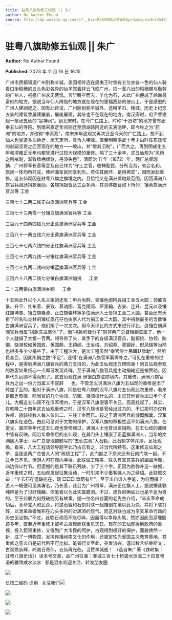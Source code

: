 ```yaml
---
title: 驻粤八旗助修五仙观 || 朱广
author: No Author Found
source: http://mp.weixin.qq.com/s?__biz=MzA5MDkxNTA4Ng==&amp;mid=2454914383&amp;idx=1&amp;sn=5e06ac564e910844405642df8b5ee3e5&amp;chksm=87a3cd2eb0d44438deecbcd7ff08b7ebdd1358ac7ae86bb4dd12ea619f6f936d03dc038e7416#rd
---
```


# 驻粤八旗助修五仙观 || 朱广

**Author:** No Author Found

**Published:** 2023 年 11 月 16 日 16:15

广州市民都知道广州别称羊城，盖因相传远在周夷王时曾有五位衣各一色的仙人骑着口衔稻穗的五头色彩各异的仙羊驾着祥云飞临广州，把一茎六出的稻穗赐与勤劳的广州人，祝愿广州永无荒饥。言毕腾空而去，羊化为石，从此广州便成了岭南最富庶的地方。据说当年仙人降临的地方就在现在的惠福西路的坡山上，于是感恩的广州人建祠祀之。因有此传说，广州除别称羊城外，还叫羊石、穗城。历史上纪念五仙的建筑曾屡建屡废，屡废屡建，其址也不在现在的地方。南汉唐时，府尹曾建起一祭祀五仙的“谷神祠”。到北宋时，在今广仁路上，时称“十贤坊”的地方曾有祀奉五仙的寺院。到南宋嘉定年间则迁至西湖路附近的玉液池畔，即今称之为“药洲”的地方，并改称“奉真观”。南宋末年这观又再次迁至今天的广仁路上。想不到仙人也曾遭多次拆迁，居无定所，真令人唏嘘。直至明朝洪武十年才由时任布政使的赵嗣坚将之迁至现在的地方——坡山，并“增其旧制”，广而大之。再到明成化五年和清雍正元年也都曾进行过较大规模的重修。隔了三十余年，这五仙观为“风雨之所摧剥，渐致楹桷倾欹，丹漆失色”，清同治 11 年（1872）年，两广总督瑞麟、广州将军长善等念及自己作为“守土之官，敬神勤民，分所当为，省会名刹，旗民一体均所托庇，俾岭海军民同享利乐。若任其敝坏，是用弗安”，因而发起重修。这五仙观因在驻粤八旗之旗境之内，且恰恰又在满洲属地段范围，因而满洲八旗官兵踊跃捐款襄助，各旗捐银皆达三百多两，其具体数目如下所列：镶黄旗满洲官兵等 工金

三百七十二两二钱正白旗满洲官兵等 工金

三百七十三两零一分镶白旗满洲官兵等 工金

三百九十四两四钱九分正蓝旗满洲官兵等 工金

三百八十一两五钱六分正黄旗满洲官兵等 工金

三百七十七两六钱四分正红旗满洲官兵等 工金

三百七十六两九钱一分镶红旗满洲官兵等 工金

三百七十九两二钱四分镶蓝旗满洲官兵等 工金

三百六十八两二钱七分镶白旗满洲加捐      工金

二十五两镶白旗满洲乡祠      工金

十五两此外以个人名义捐的还有：甲兵尚群、领催色郎阿各捐工金五大圆；领催吉景、升平、扎布善、景致、慕讷图、富克精阿、萨里翰、吉安、连升、昆元以及镶红旗坤吉、镶白旗春源、正白旗春林等多位满洲人士皆捐工金二大圆。甚至还有夭折了的名叫炎林的镶红旗花仔也由家人代为捐工金二大圆。其中捐款最多的当数镶白旗满洲官兵了，他们捐了一次又次。用今天评比的方式来进行评比，这镶白旗满洲官兵当属“捐款先进集体”了。而“捐款积极分子”则非两广总督瑞麟莫属了，他一个人就捐了大银一百两。领导带了头，其手下的各级满汉官员，副都统、协领、防御、骁骑校如黄国政、黄国鼎、王镇纲、王汝梅、刘绍基、章镇廷、倪凤瑞等当然也得多多少少捐些了。由于工程浩大，是次工程虽然“幸官绅士民踊跃欣助”，然所费甚巨，因此所捐之数“不足”，还得“在满洲八旗官军薪俸补之。”可见在重修的过程中，是得到满洲八旗官兵的鼎力支持的，为此五仙观还立碑鸣谢！到五仙观参观的游客如果细心一点即可发现此碑。至于满洲八旗官兵是主动捐输还是被赞助，因年代久远则不得而知了。这五仙观在满 洲镶白旗驻防境内，其重修，满洲八旗官兵为之出一份力当属义不容辞      也。不管怎么说满洲八旗为五仙观的重修是添了砖加了瓦的。相对于满洲八旗，同是驻粤八旗的汉军八旗对五仙观此次重修，看来是颇乏热情，除当官的几个协领、防御、骁骑校什么的，未见其他官兵出过半个子儿。大概这五仙观不在汉军境内，于是汉军八旗便事不关己，高高挂起了。其实，在乾隆二十四年这五仙观重修之时，汉军八旗也是曾经出过力的，不过那时亦仅有佐领、骁骑校数人每人仅出二、三钱工金而已。较之于满洲官兵的慷慨解囊，汉军八旗实在逊色。由此可见对于文物的保护，汉军八旗的积极性远不如满洲八旗。在道光、嘉庆等年代这五仙观也曾修缮过，满洲人士也曾出资捐物，在五仙观的藏碑中皆有反映。同治年重修后的五仙观，在其门头上镶嵌了正蓝旗满洲人，当年的文渊阁大学士、两广总督瑞麟题写的“五仙古观”大石额，此石额字体浑厚，足壮观瞻。看来，凡大工程请领导题字此乃古已有之，非当代所特有。这重修五仙观之举，当是这两广总督大人的“政绩工程”了。此门额之下原来还有石刻门联一副，不过今已不见。但游人可在观内寻得，此联做工精美，联头有寓意吉祥的蝙蝠浮雕，四边饰以竹节。但遗憾的是其下联已残缺，少了三个字。正因为欲弥补这一缺憾，近年重修之时，五仙观发起征集活动，一时引来不少墨客骚人为之续貂。此联原文曰：“羊去石存遗踪宛在，瑞 □□□ 垂荫有年”。至于出自谁人手笔，为何而撰？游人一眼便可见其署名，乃长善，此公为广州将军，满洲正红旗人士，据说撰此联纯粹是为了讨好瑞麟。但笔者以为此实属臆测。不过，或许的确如此也是不足为奇的。至于此联为何残破则另有故事。据一位名曰谷夏的老先生介绍，“辛亥革命成功后，革命党人和民众，将这石匾和石刻对联一起推倒在地以此为快，并将下联打碎，以泄革命者堆积在心头多时的对满清的怨气。而这对联也成为辛亥革命行动的历史见证物。”不过，此联石顽而不能尽碎，因而得以幸存头尾，然亦因此而深埋匿迹多年，直至近年重修才被考古发现而获重见天日。现在的五仙观得到政府的重视，投入鉅资重修，又得到广大市民的呵护，古观得到极好的保护，面貌焕然一新，成了一博物馆，发挥传播岭南文化的作用，还被定性为爱国主义教育基地，其重修之意义自是前代所不可比拟。笔者行文至此，突发诗兴，谨以数言结束斯文：古观焕新辉，岭南日奇伟，五仙再光临，当赞羊城威！ （选自朱广著《铁岭集：驻粤八旗史话》）读本号文章，品广州往事：春城三百七十桥碧水瑶溪二十四景粤语的雅致咸水淡水   都是泪水欢迎关注、转发朋友圈

![](https://mmbiz.qpic.cn/mmbiz_jpg/PJWG74pLsMbaZiakDhX6zlwvy0ib0b4Xr2SwXXUWR3QibkZJY4iaWgnFzFh7y6OUOxqjujog6z9iaL9vQvfgrOlfCKQ/640)

长按二维码 识别   关注我们![](https://mmbiz.qpic.cn/mmbiz_jpg/PJWG74pLsMbaZiakDhX6zlwvy0ib0b4Xr2xXz6DjIwFQYbm7cr1I0nvYqvRt9iavg4aoLf9pHdibbh45eibZCGF10YA/640)

![](https://mmbiz.qpic.cn/mmbiz_jpg/PJWG74pLsMbaZiakDhX6zlwvy0ib0b4Xr2ToHGe5V1gEUXRaBRsNUP1n0KVMTlQBKCW4WveZaHBj6MC8DeICib5jQ/640)

![](https://mmbiz.qpic.cn/mmbiz_gif/fgnkxfGnnkS1Lbic0T0Bgibp0J1vhQJ7rCaUWCiccY1he4tZib7iaUCqhy7pzH0y3u4FVQN7whcwrajK9jicg3BgjF1Q/640?wx_fmt=gif&wxfrom=5&wx_lazy=1)

![](https://mmbiz.qpic.cn/mmbiz_jpg/PJWG74pLsMaozLudXOzRblBbJLge0Cicrs08tBnq19cGoN0iacXkFnwOiaiaricDicxGzQZsSSZJMHYB9G7FUAlqCzvw/640?wxfrom=5&wx_lazy=1&wx_co=1&wx_fmt=jpeg)
